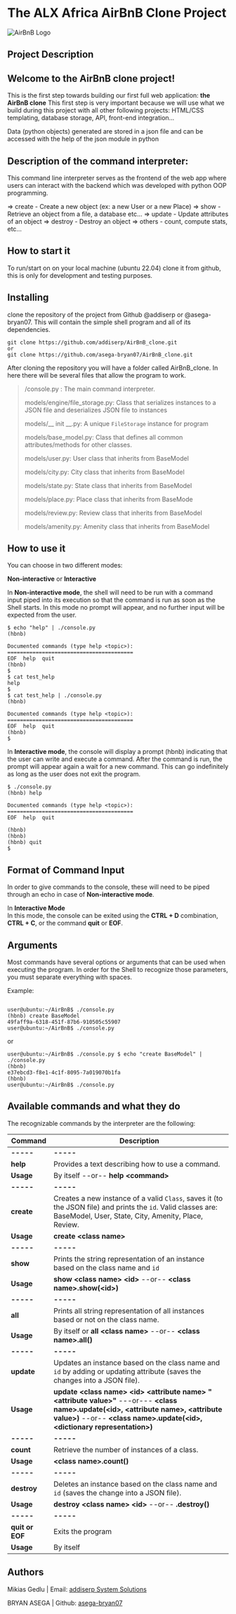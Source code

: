 # The ALX Africa AirBnB Clone Project
![AirBnB Logo](https://www.pngitem.com/pimgs/m/132-1322125_transparent-background-airbnb-logo-hd-png-download.png)

## Project Description
## Welcome to the AirBnB clone project!
This is the first step towards building our first full web application: 
<b>the AirBnB clone</b> This first step is very important because we will use what we build during this project with all other following projects: HTML/CSS templating, database storage, API, front-end integration… 

Data (python objects) generated are stored in a json file and can be accessed with the help of the json module in python

## Description of the command interpreter:

This command line interpreter  serves as the frontend of the web app where users can interact with the backend which was developed with python OOP programming.

  =>  create - Create a new object (ex: a new User or a new Place)
  =>  show -   Retrieve an object from a file, a database etc…
  =>  update - Update attributes of an object
  =>  destroy - Destroy an object
  => others -   count, compute stats, etc…

## How to start it

To run/start on on your local machine (ubuntu 22.04) clone it from github, this is only for development and testing purposes.

## Installing

clone the repository of the project from Github @addiserp or @asega-bryan07. This will contain the simple shell program and all of its dependencies.

```
git clone https://github.com/addiserp/AirBnB_clone.git
or 
git clone https://github.com/asega-bryan07/AirBnB_clone.git
```
After cloning the repository you will have a folder called AirBnB_clone. In here there will be several files that allow the program to work.

> /console.py : The main command interpreter.
>
> models/engine/file_storage.py: Class that serializes instances to a JSON file and deserializes JSON file to instances
> 
> models/__ init __.py:  A unique `FileStorage` instance for program
> 
> models/base_model.py: Class that defines all common attributes/methods for other classes.
> 
> models/user.py: User class that inherits from BaseModel
>
>models/city.py: City class that inherits from BaseModel
> 
>models/state.py: State class that inherits from BaseModel
>
>models/place.py: Place class that inherits from BaseMode
>
>models/review.py: Review class that inherits from BaseModel
>
>models/amenity.py: Amenity class that inherits from BaseModel
>

## How to use it
You can choose in two different modes:


**Non-interactive** or **Interactive** 

In **Non-interactive mode**, the shell will need to be run with a command input piped into its execution so that the command is run as soon as the Shell starts. In this mode no prompt will appear, and no further input will be expected from the user.


```
$ echo "help" | ./console.py
(hbnb)

Documented commands (type help <topic>):
========================================
EOF  help  quit
(hbnb) 
$
$ cat test_help
help
$
$ cat test_help | ./console.py
(hbnb)

Documented commands (type help <topic>):
========================================
EOF  help  quit
(hbnb) 
$
```
In **Interactive mode**, the console will display a prompt (hbnb) indicating that the user can write and execute a command. After the command is run, the prompt will appear again a wait for a new command. This can go indefinitely as long as the user does not exit the program.

```
$ ./console.py
(hbnb) help

Documented commands (type help <topic>):
========================================
EOF  help  quit

(hbnb) 
(hbnb) 
(hbnb) quit
$
```

## Format of Command Input

In order to give commands to the console, these will need to be piped through an echo in case of  **Non-interactive mode**.

In  **Interactive Mode**  
In this mode, the console can be exited using the **CTRL + D** combination,  **CTRL + C**, or the command **quit** or **EOF**.

## Arguments

Most commands have several options or arguments that can be used when executing the program. In order for the Shell to recognize those parameters, you must separate everything with spaces.

Example:

```

user@ubuntu:~/AirBnB$ ./console.py
(hbnb) create BaseModel
49faff9a-6318-451f-87b6-910505c55907
user@ubuntu:~/AirBnB$ ./console.py

```

or

```
user@ubuntu:~/AirBnB$ ./console.py $ echo "create BaseModel" | ./console.py
(hbnb)
e37ebcd3-f8e1-4c1f-8095-7a019070b1fa
(hbnb)
user@ubuntu:~/AirBnB$ ./console.py
```

## Available commands and what they do

The recognizable commands by the interpreter are the following:

|Command| Description |
|--|--|
| **-----** | **-----** |
| **help** | Provides a text describing how to use a command.  |
| **Usage** | By itself --or-- **help <command\>** |
| **-----** | **-----** |
| **create** | Creates a new instance of a valid `Class`, saves it (to the JSON file) and prints the `id`.  Valid classes are: BaseModel, User, State, City, Amenity, Place, Review. |
| **Usage** | **create <class name\>**|
| **-----** | **-----** |
| **show** | Prints the string representation of an instance based on the class name and `id`  |
| **Usage** | **show <class name\> <id\>** --or-- **<class name\>.show(<id\>)**|
| **-----** | **-----** |
| **all** | Prints all string representation of all instances based or not on the class name.  |
| **Usage** | By itself or **all <class name\>** --or-- **<class name\>.all()** |
| **-----** | **-----** |
| **update** | Updates an instance based on the class name and `id` by adding or updating attribute (saves the changes into a JSON file).  |
| **Usage** | **update <class name\> <id\> <attribute name\> "<attribute value\>"** ---or--- **<class name\>.update(<id\>, <attribute name\>, <attribute value\>)** --or-- **<class name\>.update(<id\>, <dictionary representation\>)**|
| **-----** | **-----** |
| **count** | Retrieve the number of instances of a class.  |
| **Usage** | **<class name\>.count()** |
| **-----** | **-----** |
| **destroy** | Deletes an instance based on the class name and `id` (saves the change into a JSON file).  |
| **Usage** | **destroy <class name\> <id\>** --or-- **<class name>.destroy(<id>)** |
| **-----** | **-----** |
| **quit or EOF** | Exits the program |
| **Usage** | By itself |

## Authors

Mikias Gedlu | Email: [addiserp System Solutions](mailto:addiserp@gmail.com) 

BRYAN ASEGA | Github: [asega-bryan07](mailto:Almasibryan7@gmail.com)
